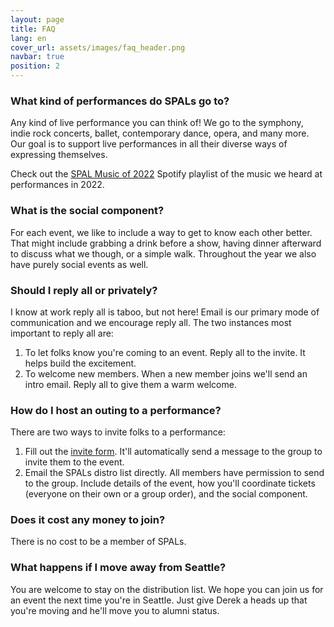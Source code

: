 ```yaml
---
layout: page
title: FAQ
lang: en
cover_url: assets/images/faq_header.png
navbar: true
position: 2
---
```

### What kind of performances do SPALs go to? 
Any kind of live performance you can think of! We go to the symphony, indie rock concerts, ballet, contemporary dance, opera, and many more. Our goal is to support live performances in all their diverse ways of expressing themselves. 

Check out the [SPAL Music of 2022](https://open.spotify.com/playlist/0tilDCwFB1aI1Y1hDGGfCd?si=0a1ee727e9804c8b) Spotify playlist of the music we heard at performances in 2022. 

### What is the social component?
For each event, we like to include a way to get to know each other better. That might include grabbing a drink before a show, having dinner afterward to discuss what we though, or a simple walk. Throughout the year we also have purely social events as well. 

### Should I reply all or privately?
I know at work reply all is taboo, but not here! Email is our primary mode of communication and we encourage reply all. The two instances most important to reply all are:
1. To let folks know you're coming to an event. Reply all to the invite. It helps build the excitement. 
2. To welcome new members. When a new member joins we'll send an intro email. Reply all to give them a warm welcome. 

### How do I host an outing to a performance? 
There are two ways to invite folks to a performance:
1. Fill out the [invite form](https://airtable.com/appC8JnbpRFWTOMs0/shrys9o6TSJqBaR7F). It'll automatically send a message to the group to invite them to the event. 
2. Email the SPALs distro list directly. All members have permission to send to the group. Include details of the event, how you'll coordinate tickets (everyone on their own or a group order), and the social component. 

### Does it cost any money to join? 
There is no cost to be a member of SPALs. 

### What happens if I move away from Seattle?
You are welcome to stay on the distribution list. We hope you can join us for an event the next time you're in Seattle. Just give Derek a heads up that you're moving and he'll move you to alumni status. 
